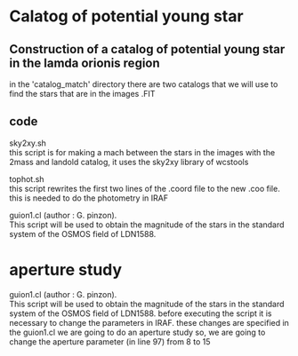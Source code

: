 # Calatog of potential young star
Construction of a catalog of potential young star in the lamda orionis region
--

in the 'catalog_match' directory there are two catalogs that we will use to find the stars that are in the images .FIT


code
--
sky2xy.sh\
this script is for making a mach between the stars in the images with the 2mass and landold catalog, it uses the sky2xy library of wcstools 

tophot.sh\
this script rewrites the first two lines of the .coord file to the new .coo file. this is needed to do the photometry in IRAF

guion1.cl (author : G. pinzon).\
This script will be used to obtain the magnitude of the stars in the standard system of the OSMOS field of LDN1588.



# aperture study
guion1.cl (author : G. pinzon).\
This script will be used to obtain the magnitude of the stars in the standard system of the OSMOS field of LDN1588.
before executing the script it is necessary to change the parameters in IRAF. these changes are specified in the guion1.cl
we are going to do an aperture study so, we are going to change the aperture parameter (in line 97) from 8 to 15  
